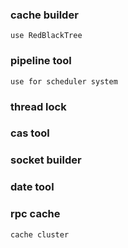 ### cache builder
```
use RedBlackTree
```

### pipeline tool
```
use for scheduler system

```

### thread lock


### cas tool


### socket builder


### date tool


### rpc cache
```
cache cluster
```
